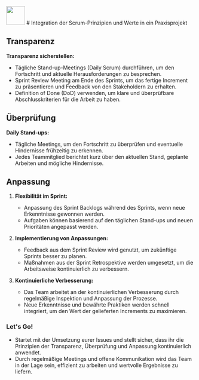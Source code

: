 <img src="Techstarter.svg" style="height: 50px; width: auto">
# Integration der Scrum-Prinzipien und Werte in ein Praxisprojekt

## Transparenz

**Transparenz sicherstellen:**
   - Tägliche Stand-up-Meetings (Daily Scrum) durchführen, um den Fortschritt und aktuelle Herausforderungen zu besprechen.
   - Sprint Review Meeting am Ende des Sprints, um das fertige Increment zu präsentieren und Feedback von den Stakeholdern zu erhalten.
   - Definition of Done (DoD) verwenden, um klare und überprüfbare Abschlusskriterien für die Arbeit zu haben.

## Überprüfung

**Daily Stand-ups:**
   - Tägliche Meetings, um den Fortschritt zu überprüfen und eventuelle Hindernisse frühzeitig zu erkennen.
   - Jedes Teammitglied berichtet kurz über den aktuellen Stand, geplante Arbeiten und mögliche Hindernisse.


## Anpassung
1. **Flexibilität im Sprint:**
   - Anpassung des Sprint Backlogs während des Sprints, wenn neue Erkenntnisse gewonnen werden.
   - Aufgaben können basierend auf den täglichen Stand-ups und neuen Prioritäten angepasst werden.

2. **Implementierung von Anpassungen:**
   - Feedback aus dem Sprint Review wird genutzt, um zukünftige Sprints besser zu planen.
   - Maßnahmen aus der Sprint Retrospektive werden umgesetzt, um die Arbeitsweise kontinuierlich zu verbessern.

3. **Kontinuierliche Verbesserung:**
   - Das Team arbeitet an der kontinuierlichen Verbesserung durch regelmäßige Inspektion und Anpassung der Prozesse.
   - Neue Erkenntnisse und bewährte Praktiken werden schnell integriert, um den Wert der gelieferten Increments zu maximieren.

### Let's Go!
- Startet mit der Umsetzung eurer Issues und stellt sicher, dass ihr die Prinzipien der Transparenz, Überprüfung und Anpassung kontinuierlich anwendet.
- Durch regelmäßige Meetings und offene Kommunikation wird das Team in der Lage sein, effizient zu arbeiten und wertvolle Ergebnisse zu liefern.